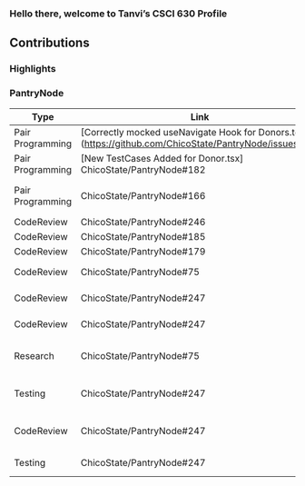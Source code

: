 ### Hello there, welcome to Tanvi’s CSCI 630 Profile

## Contributions

### Highlights


### PantryNode

| Type       | Link                     | Notes                                      |
|------------|--------------------------|--------------------------------------------|
| Pair Programming| [Correctly mocked useNavigate Hook for Donors.test](https://github.com/ChicoState/PantryNode/issues/231| Worked with [chetan](https://github.com/chetan2298) to write tests for the placeholder for Donar Page  |
| Pair Programming | [New TestCases Added for Donor.tsx] ChicoState/PantryNode#182 | Worked With @Chetan for Writing test cases for Donar page |
| Pair Programming | ChicoState/PantryNode#166  | Worked with (https://github.com/Anoushka444), https://github.com/chetan2298 on Placeholder Frontend tests |
| CodeReview | ChicoState/PantryNode#246 | Added frontend test cases             |
| CodeReview | ChicoState/PantryNode#185 | Coverage report - FE |
| CodeReview | ChicoState/PantryNode#179 | Coverage report added, resolves #21  |
| CodeReview | ChicoState/PantryNode#75 | Add infrastructure for automated testing (https://github.com/ChicoState/PantryNode/pull/75)  |
| CodeReview | ChicoState/PantryNode#247 | Code reviewed (https://github.com/ChicoState/PantryNode/pull/247)  |
| CodeReview | ChicoState/PantryNode#247 | Code reviewed (https://github.com/ChicoState/PantryNode/pull/247)  |
| Research | ChicoState/PantryNode#75 | Actively contributed to adding infrastructure for automated testing (https://github.com/ChicoState/PantryNode/pull/75)  |
| Testing | ChicoState/PantryNode#247 | Merged into main- Correctly mocked useNavigate Hook for Donors.test (https://github.com/ChicoState/PantryNode/pull/237)  |
| CodeReview | ChicoState/PantryNode#247 | Code reviewed and worked with @chetan2298[https://github.com/chetan2298] (https://github.com/ChicoState/PantryNode/pull/237)  |
| Testing | ChicoState/PantryNode#247 | Rewrite Donor Page Tests (https://github.com/ChicoState/PantryNode/issues/231)  |



